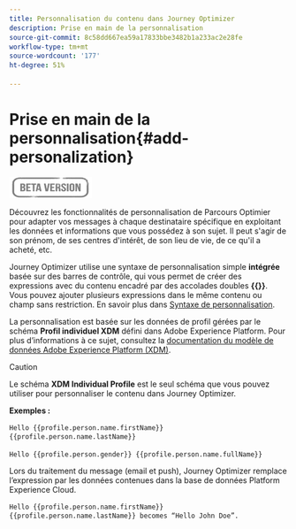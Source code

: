 ```yaml
---
title: Personnalisation du contenu dans Journey Optimizer
description: Prise en main de la personnalisation
source-git-commit: 8c58dd667ea59a17833bbe3482b1a233ac2e28fe
workflow-type: tm+mt
source-wordcount: '177'
ht-degree: 51%

---
```


# Prise en main de la personnalisation{#add-personalization}

![](../assets/do-not-localize/badge.png)

Découvrez les fonctionnalités de personnalisation de Parcours Optimier pour adapter vos messages à chaque destinataire spécifique en exploitant les données et informations que vous possédez à son sujet. Il peut s&#39;agir de son prénom, de ses centres d&#39;intérêt, de son lieu de vie, de ce qu&#39;il a acheté, etc.

Journey Optimizer utilise une syntaxe de personnalisation simple **intégrée** basée sur des barres de contrôle, qui vous permet de créer des expressions avec du contenu encadré par des accolades doubles **{{}}**. Vous pouvez ajouter plusieurs expressions dans le même contenu ou champ sans restriction. En savoir plus dans [Syntaxe de personnalisation](personalization-syntax.md).

La personnalisation est basée sur les données de profil gérées par le schéma **Profil individuel XDM** défini dans Adobe Experience Platform. Pour plus d’informations à ce sujet, consultez la [documentation du modèle de données Adobe Experience Platform (XDM)](https://experienceleague.adobe.com/docs/experience-platform/xdm/home.html?lang=fr).

>[!CAUTION]
>Le schéma **XDM Individual Profile** est le seul schéma que vous pouvez utiliser pour personnaliser le contenu dans Journey Optimizer.

**Exemples :**

```
Hello {{profile.person.name.firstName}} {{profile.person.name.lastName}}

Hello {{profile.person.gender}} {{profile.person.name.fullName}}
```

Lors du traitement du message (email et push), Journey Optimizer remplace l’expression par les données contenues dans la base de données Platform Experience Cloud.

```
Hello {{profile.person.name.firstName}} {{profile.person.name.lastName}} becomes “Hello John Doe”.
```
